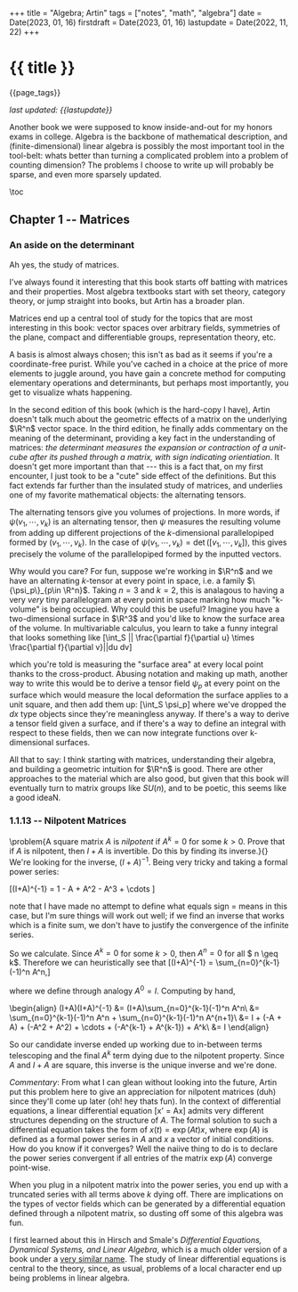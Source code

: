 +++
title = "Algebra; Artin"
tags = ["notes", "math", "algebra"]
date = Date(2023, 01, 16)
firstdraft = Date(2023, 01, 16)
lastupdate = Date(2022, 11, 22)
+++

# {{ title }}

{{page_tags}}

*last updated: {{lastupdate}}*

Another book we were supposed to know inside-and-out for my honors
exams in college. Algebra is the backbone of mathematical description,
and (finite-dimensional) linear algebra is possibly the most important
tool in the tool-belt: whats better than turning a complicated problem
into a problem of counting dimension? The problems I choose to write
up will probably be sparse, and even more sparsely updated.

\toc 

## Chapter 1 -- Matrices
### An aside on the determinant
Ah yes, the study of matrices.

I've always found it interesting that this book starts off batting
with matrices and their properties. Most algebra textbooks start with
set theory, category theory, or jump straight into books, but Artin
has a broader plan.

Matrices end up a central tool of study for the topics that are most
interesting in this book: vector spaces over arbitrary fields,
symmetries of the plane, compact and differentiable groups,
representation theory, etc. 

A basis is almost always chosen; this isn't as bad as it seems if
you're a coordinate-free purist. While you've cached in a choice at
the price of more elements to juggle around, you have gain a concrete
method for computing elementary operations and determinants, but
perhaps most importantly, you get to visualize whats happening.

In the second edition of this book (which is the hard-copy I have),
Artin doesn't talk much about the geometric effects of a matrix on the
underlying $\R^n$ vector space. In the third edition, he finally adds
commentary on the meaning of the determinant, providing a key fact in
the understanding of matrices: *the determinant measures the expansion
or contraction of a unit-cube after its pushed through a matrix, with
sign indicating orientiation*. It doesn't get more important than
that --- this is a fact that, on my first encounter, I just took to be
a "cute" side effect of the definitions. But this fact extends far
further than the insulated study of matrices, and underlies one of my
favorite mathematical objects: the alternating tensors.

The alternating tensors give you volumes of projections. In more
words, if $\psi(v_1,\cdots,v_k)$ is an alternating tensor, then $\psi$
measures the resulting volume from adding up different projections of
the $k$-dimensional parallelopiped formed by $(v_1,\cdots,v_k)$. In
the case of $\psi(v_1,\cdots,v_k) = \det([v_1,\cdots,v_k])$, this
gives precisely the volume of the parallelopiped formed by the
inputted vectors.

Why would you care? For fun, suppose we're working in $\R^n$ and we
have an alternating $k$-tensor at every point in space, i.e. a family
$\{\psi_p\}_{p\in \R^n}$. Taking $n=3$ and $k=2$, this is analagous to
having a very *very* tiny parallelogram at every point in space marking
how much "k-volume" is being occupied. Why could this be useful?
Imagine you have a two-dimensional surface in $\R^3$ and you'd like to
know the surface area of the volume. In multivariable calculus, you
learn to take a funny integral that looks something like \[\int_S ||
\frac{\partial f}{\partial u} \times \frac{\partial f}{\partial v}||du
dv\]

which you're told is measuring the "surface area" at every local point
thanks to the cross-product. Abusing notation and making up math,
another way to write this would be to derive a tensor field $\psi_p$
at every point on the surface which would measure the local
deformation the surface applies to a unit square, and then add them
up: \[\int_S \psi_p\] where we've dropped the $dx$ type objects since
they're meaningless anyway. If there's a way to derive a tensor field
given a surface, and if there's a way to define an integral with
respect to these fields, then we can now integrate functions over
k-dimensional surfaces. 

All that to say: I think starting with matrices, understanding their
algebra, and building a geometric intuition for $\R^n$ is good. There
are other approaches to the material which are also good, but given
that this book will eventually turn to matrix groups like $SU(n)$,
and to be poetic, this seems like a good ideaN.

<!-- The determinant is a very tidy function which has a peculiar property: -->
<!-- Given a matrix $A$ and the elementary row operation $E_{ij}$ which -->
<!-- swaps row $i$ and $j$, $\det(E_{ij} A) = -\det(A)$ (which is due to -->
<!-- $\det$ being a homomorphism from $\R^{n^2}$ to $\R$ and $\det(E_{ij}) -->
<!-- = -1$, but this doesn't capture the geometry yet).  -->

### 1.1.13 -- Nilpotent Matrices
\problem{A square matrix $A$ is *nilpotent* if $A^k = 0$ for some $k >
0$. Prove that if $A$ is nilpotent, then $I+A$ is invertible. Do this
by finding its inverse.}{}
We're looking for the inverse, $(I + A)^{-1}$. Being very tricky and
taking a formal power series:

\[(I+A)^{-1} = 1 - A + A^2 - A^3 + \cdots \]

note that I have made no attempt to define what equals sign $=$ means
in this case, but I'm sure things will work out well; if we find an
inverse that works which is a finite sum, we don't have to justify the
convergence of the infinite series.

So we calculate. Since $A^k = 0$ for some $k>0$, then $A^n = 0$ for
all $ n \geq k$. Therefore we can heuristically see that \[(I+A)^{-1}
= \sum_{n=0}^{k-1} (-1)^n A^n,\]

where we define through analogy $A^0 = I$. Computing by hand, 

\begin{align}
(I+A)(I+A)^{-1} &= (I+A)\sum_{n=0}^{k-1}(-1)^n A^n\\
	&= \sum_{n=0}^{k-1}(-1)^n A^n + \sum_{n=0}^{k-1}(-1)^n A^{n+1}\\
	&= I + (-A + A) + (-A^2 + A^2) + \cdots + (-A^{k-1} + A^{k-1}) +
	A^k\\
	&= I
\end{align}

So our candidate inverse ended up working due to in-between terms
telescoping and the final $A^k$ term dying due to the nilpotent
property. Since $A$ and $I+A$ are square, this inverse is the unique
inverse and we're done.

*Commentary*: From what I can glean without looking into the future,
Artin put this problem here to give an appreciation for nilpotent
matrices (duh) since they'll come up later (oh! hey thats fun). In the
context of differential equations, a linear differential equation \[x'
= Ax\] admits very different structures depending on the structure of
$A$. The formal solution to such a differential equation takes the
form of $x(t) = \exp(At)x$, where $\exp(A)$ is defined as a formal
power series in $A$ and $x$ a vector of initial conditions. How do you
know if it converges? Well the naiive thing to do is to declare the
power series convergent if all entries of the matrix $\exp(A)$
converge point-wise.

When you plug in a nilpotent matrix into the power series, you end up
with a truncated series with all terms above $k$ dying off. There are
implications on the types of vector fields which can be generated by a
differential equation defined through a nilpotent matrix, so dusting
off some of this algebra was fun.

I first learned about this in Hirsch and Smale's *Differential
Equations, Dynamical Systems, and Linear Algebra*, which is a much
older version of a book under a [very similar
name](https://www.amazon.com/Differential-Equations-Dynamical-Systems-Introduction/dp/0123820103). The
study of linear differential equations is central to the theory,
since, as usual, problems of a local character end up being problems
in linear algebra.

